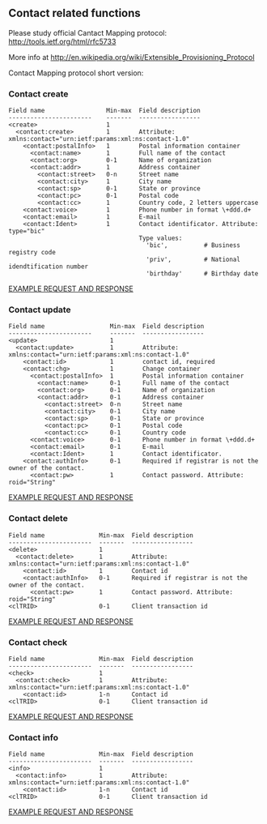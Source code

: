 ## Contact related functions

Please study official Cantact Mapping protocol:
http://tools.ietf.org/html/rfc5733

More info at http://en.wikipedia.org/wiki/Extensible_Provisioning_Protocol

Contact Mapping protocol short version:

### Contact create

    Field name                 Min-max  Field description
    -----------------------    -------  -----------------
    <create>                   1     
      <contact:create>         1        Attribute: xmlns:contact="urn:ietf:params:xml:ns:contact-1.0"
        <contact:postalInfo>   1        Postal information container
          <contact:name>       1        Full name of the contact
          <contact:org>        0-1      Name of organization
          <contact:addr>       1        Address container
            <contact:street>   0-n      Street name
            <contact:city>     1        City name
            <contact:sp>       0-1      State or province
            <contact:pc>       0-1      Postal code
            <contact:cc>       1        Country code, 2 letters uppercase 
        <contact:voice>        1        Phone number in format \+ddd.d+
        <contact:email>        1        E-mail
        <contact:Ident>        1        Contact identificator. Attribute: type="bic"
                                        Type values:
                                          'bic',          # Business registry code
                                          'priv',         # National idendtification number
                                          'birthday'      # Birthday date


[EXAMPLE REQUEST AND RESPONSE](/doc/epp-examples.md#epp-contact-with-valid-user-create-command-successfully-creates-a-contact)

### Contact update

    Field name                  Min-max  Field description
    -----------------------     -------  -----------------
    <update>                    1     
      <contact:update>          1        Attribute: xmlns:contact="urn:ietf:params:xml:ns:contact-1.0"
        <contact:id>            1        contact id, required
        <contact:chg>           1        Change container
          <contact:postalInfo>  1        Postal information container
            <contact:name>      0-1      Full name of the contact
            <contact:org>       0-1      Name of organization
            <contact:addr>      0-1      Address container
              <contact:street>  0-n      Street name
              <contact:city>    0-1      City name
              <contact:sp>      0-1      State or province
              <contact:pc>      0-1      Postal code
              <contact:cc>      0-1      Country code
          <contact:voice>       0-1      Phone number in format \+ddd.d+
          <contact:email>       0-1      E-mail
          <contact:Ident>       1        Contact identificator. 
        <contact:authInfo>      0-1      Required if registrar is not the owner of the contact.
          <contact:pw>          1        Contact password. Attribute: roid="String"


[EXAMPLE REQUEST AND RESPONSE](/doc/epp-examples.md#epp-contact-with-valid-user-update-command-is-succesful)

### Contact delete

    Field name               Min-max  Field description
    -----------------------  -------  -----------------
    <delete>                 1       
      <contact:delete>       1        Attribute: xmlns:contact="urn:ietf:params:xml:ns:contact-1.0"
        <contact:id>         1        Contact id
        <contact:authInfo>   0-1      Required if registrar is not the owner of the contact.
          <contact:pw>       1        Contact password. Attribute: roid="String"
    <clTRID>                 0-1      Client transaction id

[EXAMPLE REQUEST AND RESPONSE](/doc/epp-examples.md#epp-contact-with-valid-user-delete-command-deletes-contact)


### Contact check

    Field name               Min-max  Field description
    -----------------------  -------  -----------------
    <check>                  1       
      <contact:check>        1        Attribute: xmlns:contact="urn:ietf:params:xml:ns:contact-1.0"
        <contact:id>         1-n      Contact id 
    <clTRID>                 0-1      Client transaction id

[EXAMPLE REQUEST AND RESPONSE](/doc/epp-examples.md#epp-contact-with-valid-user-check-command-returns-info-about-contact-availability)


### Contact info

    Field name               Min-max  Field description
    -----------------------  -------  -----------------
    <info>                   1       
      <contact:info>         1        Attribute: xmlns:contact="urn:ietf:params:xml:ns:contact-1.0"
        <contact:id>         1-n      Contact id 
    <clTRID>                 0-1      Client transaction id

[EXAMPLE REQUEST AND RESPONSE](/doc/epp-examples.md#epp-contact-with-valid-user-info-command-discloses-items-to-owner)
